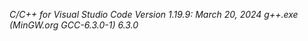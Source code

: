 *C/C++ for Visual Studio Code Version 1.19.9: March 20, 2024*
*g++.exe (MinGW.org GCC-6.3.0-1) 6.3.0*
